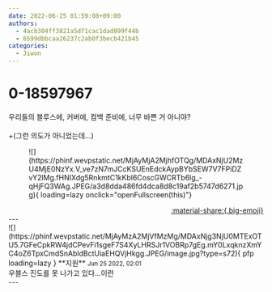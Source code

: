 ```yaml
---
date: 2022-06-25 01:59:08+09:00
authors:
  - 4acb304ff3821a5df1cac1dad899f44b
  - 6599dbbcaa26237c2ab0f3becb421b45
categories:
  - Jiwon
---
```


# 0-18597967

<div class="post-container" markdown="1">
<div class="content-container md-sidebar__scrollwrap" markdown="1">

우리들의 블루스에, 커버에, 컴백 준비에, 너무 바쁜 거 아니야?<br><br>+(그런 의도가 아니었는데...)
<figure markdown="1">
![](https://phinf.wevpstatic.net/MjAyMjA2MjhfOTQg/MDAxNjU2MzU4MjE0NzYx.V_ve7zN7mJCcKSUEnEdckAypBYbSEW7V7FPiDZvY2lMg.fHNIXdg5RnkmtC1kKbl6CoscGWCRTb6lg_-qHjFQ3WAg.JPEG/a3d8dda486fd4dca8d8c19af2b5747d6271.jpg){ loading=lazy onclick="openFullscreen(this)"}
</figure>


</div>
</div>

<div style="text-align: right;" markdown="1">
<a href="https://weverse.io/fromis9/fanpost/0-18597967" style="text-align: right;">:material-share:{.big-emoji}</a>
</div>
---

<div class="comments-container md-sidebar__scrollwrap" markdown="1">
<div class="comment" markdown="1">
<div class='id-container' markdown="1">
![](https://phinf.wevpstatic.net/MjAyMzA2MjVfMzMg/MDAxNjg3NjU0MTExOTU5.7GFeCpkRW4jdCPevFi1sgeF7S4XyLHRSJr1VOBRp7gEg.mY0LxqknzXmYC4oZ6TpxCmdSnAbldBctUiaEHQVjHkgg.JPEG/image.jpg?type=s72){ pfp loading=lazy }
**<span class="artist">지원</span>** <small>Jun 25 2022, 02:01</small><br>
</div>
<div class='comment-body' markdown="1">
우블스 진도를 못 나가고 있다...이런
</div>
</div>
</div>
---
